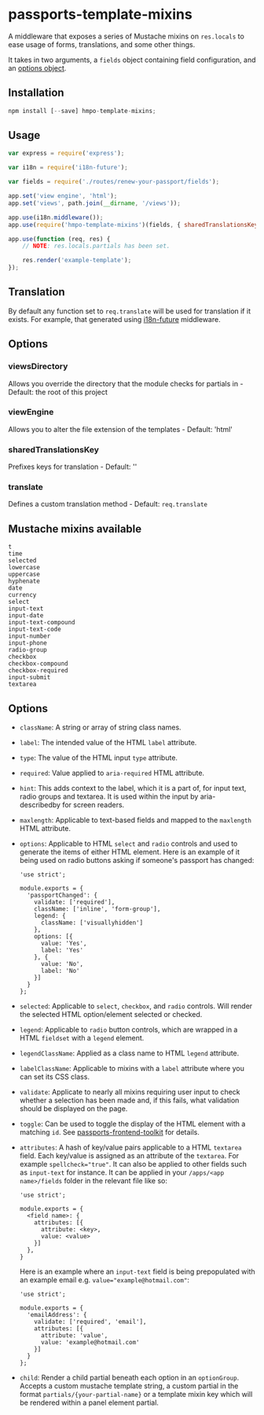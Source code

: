 # passports-template-mixins
A middleware that exposes a series of Mustache mixins on `res.locals` to ease usage of forms, translations, and some other things.

It takes in two arguments, a `fields` object containing field configuration, and an [options object](#options).

## Installation

```javascript
npm install [--save] hmpo-template-mixins;
```

## Usage

```javascript
var express = require('express');

var i18n = require('i18n-future');

var fields = require('./routes/renew-your-passport/fields');

app.set('view engine', 'html');
app.set('views', path.join(__dirname, '/views'));

app.use(i18n.middleware());
app.use(require('hmpo-template-mixins')(fields, { sharedTranslationsKey: 'passport.renew' }));

app.use(function (req, res) {
    // NOTE: res.locals.partials has been set.

    res.render('example-template');
});
```

## Translation

By default any function set to `req.translate` will be used for translation if it exists. For example, that generated using [i18n-future](https://npmjs.com/package/i18n-future) middleware.

## Options

### viewsDirectory

Allows you override the directory that the module checks for partials in - Default: the root of this project

### viewEngine

Allows you to alter the file extension of the templates - Default: 'html'

### sharedTranslationsKey

Prefixes keys for translation - Default: ''

### translate

Defines a custom translation method - Default: `req.translate`

## Mustache mixins available

```
t
time
selected
lowercase
uppercase
hyphenate
date
currency
select
input-text
input-date
input-text-compound
input-text-code
input-number
input-phone
radio-group
checkbox
checkbox-compound
checkbox-required
input-submit
textarea
```

## Options

- `className`: A string or array of string class names.
- `label`: The intended value of the HTML `label` attribute.
- `type`: The value of the HTML input `type` attribute.
- `required`: Value applied to `aria-required` HTML attribute.
- `hint`: This adds context to the label, which it is a part of, for input text, radio groups and textarea. It is used within the input by aria-describedby for screen readers.
- `maxlength`: Applicable to text-based fields and mapped to the `maxlength` HTML attribute.
- `options`: Applicable to HTML `select` and `radio` controls and used to generate the items of either HTML element.
  Here is an example of it being used on radio buttons asking if someone's passport has changed:
  ```
  'use strict';

  module.exports = {
    'passportChanged': {
      validate: ['required'],
      className: ['inline', 'form-group'],
      legend: {
        className: ['visuallyhidden']
      },
      options: [{
        value: 'Yes',
        label: 'Yes'
      }, {
        value: 'No',
        label: 'No'
      }]
    }
  };
  ```
- `selected`: Applicable to `select`, `checkbox`, and `radio` controls. Will render the selected HTML option/element selected or checked.
- `legend`: Applicable to `radio` button controls, which are wrapped in a HTML `fieldset` with a `legend` element.
- `legendClassName`: Applied as a class name to HTML `legend` attribute.
- `labelClassName`: Applicable to mixins with a `label` attribute where you can set its CSS class.
- `validate`: Applicate to nearly all mixins requiring user input to check whether a selection has been made and, if
this fails, what validation should be displayed on the page.
- `toggle`: Can be used to toggle the display of the HTML element with a matching `id`. See [passports-frontend-toolkit](https://github.com/UKHomeOffice/passports-frontend-toolkit/blob/master/assets/javascript/progressive-reveal.js) for details.
- `attributes`: A hash of key/value pairs applicable to a HTML `textarea` field. Each key/value is assigned as an attribute of the `textarea`. For example `spellcheck="true"`. It can also be applied to other fields such as `input-text` for instance. It can be applied in your `/apps/<app name>/fields` folder in the relevant file like so:
  ```
  'use strict';

  module.exports = {
    <field name>: {
      attributes: [{
        attribute: <key>,
        value: <value>
      }]
    },
  }
  ```
  Here is an example where an `input-text` field is being
  prepopulated with an example email e.g. `value="example@hotmail.com"`:
  ```
  'use strict';

  module.exports = {
    'emailAddress': {
      validate: ['required', 'email'],
      attributes: [{
        attribute: 'value',
        value: 'example@hotmail.com'
      }]
    }
  };
  ```

- `child`: Render a child partial beneath each option in an `optionGroup`. Accepts a custom mustache template string, a custom partial in the format `partials/{your-partial-name}` or a template mixin key which will be rendered within a panel element partial.
